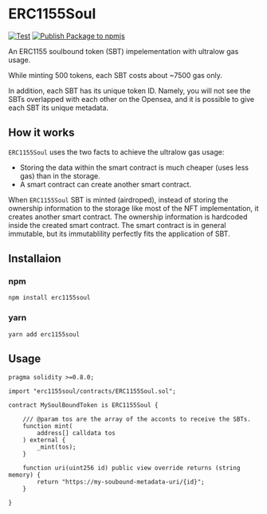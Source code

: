 # ERC1155Soul

[![Test](https://github.com/ctor-lab/ERC1155Soul/actions/workflows/node.js.yml/badge.svg)](https://github.com/ctor-lab/ERC1155Soul/actions/workflows/node.js.yml)
[![Publish Package to npmjs](https://github.com/ctor-lab/ERC1155Soul/actions/workflows/deploy_npm.yml/badge.svg)](https://github.com/ctor-lab/ERC1155Soul/actions/workflows/deploy_npm.yml)

An ERC1155 soulbound token (SBT) impelementation with ultralow gas usage.

While minting 500 tokens, each SBT costs about ~7500 gas only.

In addition, each SBT has its unique token ID. Namely, you will not see the SBTs overlapped with each other on the Opensea, and it is possible to give each SBT its unique metadata.

## How it works

`ERC1155Soul` uses the two facts to achieve the ultralow gas usage:

* Storing the data within the smart contract is much cheaper (uses less gas) than in the storage.
* A smart contract can create another smart contract.

When `ERC1155Soul` SBT is minted (airdroped), instead of storing the ownership information to the storage like most of the NFT implementation, it creates another smart contract. The ownership information is hardcoded inside the created smart contract. The smart contract is in general immutable, but its immutablility perfectly fits the application of SBT.

## Installaion
### npm
```
npm install erc1155soul
```
### yarn
```
yarn add erc1155soul
```

## Usage
```solidity
pragma solidity >=0.8.0;

import "erc1155soul/contracts/ERC1155Soul.sol";

contract MySoulBoundToken is ERC1155Soul {

    /// @param tos are the array of the acconts to receive the SBTs.
    function mint(
        address[] calldata tos
    ) external {
        _mint(tos);
    }

    function uri(uint256 id) public view override returns (string memory) {
        return "https://my-soubound-metadata-uri/{id}";
    }

}
```

